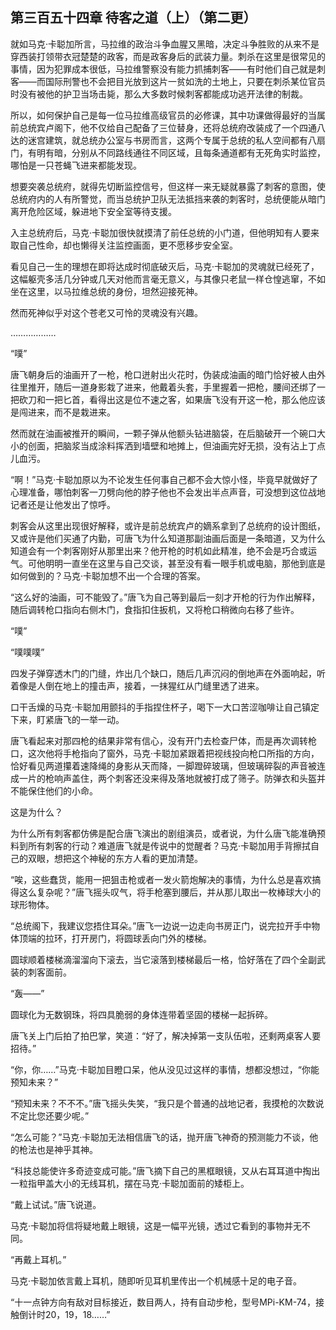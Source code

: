 ## 第三百五十四章 待客之道（上）（第二更）
就如马克·卡聪加所言，马拉维的政治斗争血腥又黑暗，决定斗争胜败的从来不是穿西装打领带衣冠楚楚的政客，而是政客身后的武装力量。刺杀在这里是很常见的事情，因为犯罪成本很低，马拉维警察没有能力抓捕刺客——有时他们自己就是刺客——而国际刑警也不会把目光放到这片一贫如洗的土地上，只要在刺杀某位官员时没有被他的护卫当场击毙，那么大多数时候刺客都能成功逃开法律的制裁。

所以，如何保护自己是每一位马拉维高级官员的必修课，其中功课做得最好的当属前总统宾卢阁下，他不仅给自己配备了三位替身，还将总统府改装成了一个四通八达的迷宫建筑，就总统办公室与书房而言，这两个专属于总统的私人空间都有八扇门，有明有暗，分别从不同路线通往不同区域，且每条通道都有无死角实时监控，哪怕是一只苍蝇飞进来都能发现。

想要突袭总统府，就得先切断监控信号，但这样一来无疑就暴露了刺客的意图，使总统府内的人有所警觉，而当总统护卫队无法抵挡来袭的刺客时，总统便能从暗门离开危险区域，躲进地下安全室等待支援。

入主总统府后，马克·卡聪加很快就摸清了前任总统的小门道，但他明知有人要来取自己性命，却也懒得关注监控画面，更不愿移步安全室。

看见自己一生的理想在即将达成时彻底破灭后，马克·卡聪加的灵魂就已经死了，这幅躯壳多活几分钟或几天对他而言毫无意义，与其像只老鼠一样仓惶逃窜，不如坐在这里，以马拉维总统的身份，坦然迎接死神。

然而死神似乎对这个苍老又可怜的灵魂没有兴趣。

………………

“噗”

唐飞朝身后的油画开了一枪，枪口迸射出火花时，伪装成油画的暗门恰好被人由外往里推开，随后一道身影栽了进来，他戴着头套，手里握着一把枪，腰间还绑了一把砍刀和一把匕首，看得出这是位不速之客，如果唐飞没有开这一枪，那么他应该是闯进来，而不是栽进来。

然而就在油画被推开的瞬间，一颗子弹从他额头钻进脑袋，在后脑破开一个碗口大小的创面，把脑浆当成涂料挥洒到墙壁和地摊上，但油画完好无损，没有沾上丁点儿血污。

“啊！”马克·卡聪加原以为不论发生任何事自己都不会大惊小怪，毕竟早就做好了心理准备，哪怕刺客一刀劈向他的脖子他也不会发出半点声音，可没想到这位战地记者还是让他发出了惊呼。

刺客会从这里出现很好解释，或许是前总统宾卢的嫡系拿到了总统府的设计图纸，又或许是他们买通了内勤，可唐飞为什么知道那副油画后面是一条暗道，又为什么知道会有一个刺客刚好从那里出来？他开枪的时机如此精准，绝不会是巧合或运气。可他明明一直坐在这里与自己交谈，甚至没有看一眼手机或电脑，那他到底是如何做到的？马克·卡聪加想不出一个合理的答案。

“这么好的油画，可不能毁了。”唐飞为自己等到最后一刻才开枪的行为作出解释，随后调转枪口指向右侧木门，食指扣住扳机，又将枪口稍微向右移了些许。

“噗”

“噗噗噗”

四发子弹穿透木门的门缝，炸出几个缺口，随后几声沉闷的倒地声在外面响起，听着像是人倒在地上的撞击声，接着，一抹猩红从门缝里透了进来。

口干舌燥的马克·卡聪加用颤抖的手指捏住杯子，喝下一大口苦涩咖啡让自己镇定下来，盯紧唐飞的一举一动。

唐飞看起来对那四枪的结果非常有信心，没有开门去检查尸体，而是再次调转枪口，这次他将手枪指向了窗外，马克·卡聪加紧跟着把视线投向枪口所指的方向，恰好看见两道攥着速降绳的身影从天而降，一脚蹬碎玻璃，但玻璃碎裂的声音被连成一片的枪响声盖住，两个刺客还没来得及落地就被打成了筛子。防弹衣和头盔并不能保住他们的小命。

这是为什么？

为什么所有刺客都仿佛是配合唐飞演出的剧组演员，或者说，为什么唐飞能准确预料到所有刺客的行动？难道唐飞就是传说中的觉醒者？马克·卡聪加用手背擦拭自己的双眼，想把这个神秘的东方人看的更加清楚。

“唉，这些蠢货，能用一把狙击枪或者一发火箭炮解决的事情，为什么总是喜欢搞得这么复杂呢？”唐飞摇头叹气，将手枪塞到腰后，并从那儿取出一枚棒球大小的球形物体。

“总统阁下，我建议您捂住耳朵。”唐飞一边说一边走向书房正门，说完拉开手中物体顶端的拉环，打开房门，将圆球丢向门外的楼梯。

圆球顺着楼梯滴溜溜向下滚去，当它滚落到楼梯最后一格，恰好落在了四个全副武装的刺客面前。

“轰——”

圆球化为无数钢珠，将四具脆弱的身体连带着坚固的楼梯一起拆碎。

唐飞关上门后拍了拍巴掌，笑道：“好了，解决掉第一支队伍啦，还剩两桌客人要招待。”

“你，你……”马克·卡聪加目瞪口呆，他从没见过这样的事情，想都没想过，“你能预知未来？”

“预知未来？不不不。”唐飞摇头失笑，“我只是个普通的战地记者，我摸枪的次数说不定比您还要少呢。”

“怎么可能？”马克·卡聪加无法相信唐飞的话，抛开唐飞神奇的预测能力不谈，他的枪法也是神乎其神。

“科技总能使许多奇迹变成可能。”唐飞摘下自己的黑框眼镜，又从右耳耳道中掏出一粒指甲盖大小的无线耳机，摆在马克·卡聪加面前的矮柜上。

“戴上试试。”唐飞说道。

马克·卡聪加将信将疑地戴上眼镜，这是一幅平光镜，透过它看到的事物并无不同。

“再戴上耳机。”

马克·卡聪加依言戴上耳机，随即听见耳机里传出一个机械感十足的电子音。

“十一点钟方向有敌对目标接近，数目两人，持有自动步枪，型号MPi-KM-74，接触倒计时20，19，18……”

